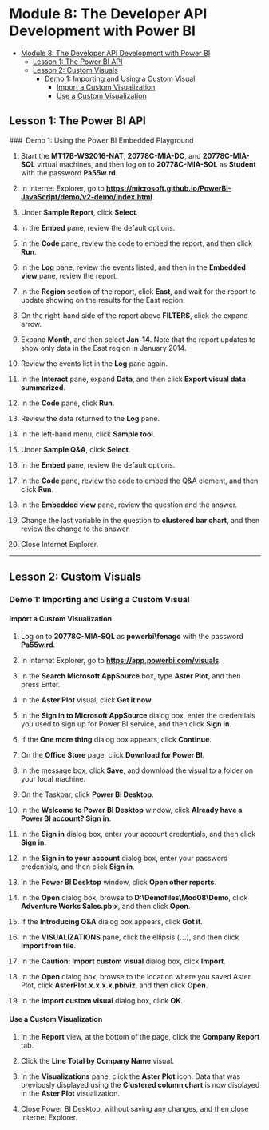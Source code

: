 # Module 8: The Developer API Development with Power BI

- [Module 8: The Developer API Development with Power BI](#module-8-the-developer-api-development-with-power-bi)
  - [Lesson 1: The Power BI API](#lesson-1-the-power-bi-api)
  - [Lesson 2: Custom Visuals](#lesson-2-custom-visuals)
    - [Demo 1: Importing and Using a Custom Visual](#demo-1-importing-and-using-a-custom-visual)
      - [Import a Custom Visualization](#import-a-custom-visualization)
      - [Use a Custom Visualization](#use-a-custom-visualization)


## Lesson 1: The Power BI API 

### Demo 1: Using the Power BI Embedded Playground

1. Start the **MT17B-WS2016-NAT**, **20778C-MIA-DC**, and **20778C-MIA-SQL** virtual machines, and then log on to **20778C-MIA-SQL** as **Student** with the password **Pa55w.rd**.

2. In Internet Explorer, go to **https://microsoft.github.io/PowerBI-JavaScript/demo/v2-demo/index.html**.

3. Under **Sample Report**, click **Select**.

4. In the **Embed** pane, review the default options.

5. In the **Code** pane, review the code to embed the report, and then click **Run**.

6. In the **Log** pane, review the events listed, and then in the **Embedded view** pane, review the report.

7. In the **Region** section of the report, click **East**, and wait for the report to update showing on the results for the East region.

8. On the right-hand side of the report above **FILTERS**, click the expand arrow.

9. Expand **Month**, and then select **Jan-14**. Note that the report updates to show only data in the East region in January 2014.

10. Review the events list in the **Log** pane again.

11. In the **Interact** pane, expand **Data**, and then click **Export visual data summarized**.

12. In the **Code** pane, click **Run**.

13. Review the data returned to the **Log** pane.

14. In the left-hand menu, click **Sample tool**.

15. Under **Sample Q&A**, click **Select**.

16. In the **Embed** pane, review the default options.

17. In the **Code** pane, review the code to embed the Q&A element, and then click **Run**.

18. In the **Embedded view** pane, review the question and the answer.

19. Change the last variable in the question to **clustered bar chart**, and then review the change to the answer.

20. Close Internet Explorer.

---

## Lesson 2: Custom Visuals

### Demo 1: Importing and Using a Custom Visual

#### Import a Custom Visualization

1. Log on to **20778C-MIA-SQL** as **powerbi\\fenago** with the password **Pa55w.rd**.

2. In Internet Explorer, go to **https://app.powerbi.com/visuals**.

3. In the **Search Microsoft AppSource** box, type **Aster Plot**, and then press Enter.

4. In the **Aster Plot** visual, click **Get it now**.

5. In the **Sign in to Microsoft AppSource** dialog box, enter the credentials you used to sign up for Power BI service, and then click **Sign in**.

6. If the **One more thing** dialog box appears, click **Continue**.

7. On the **Office Store** page, click **Download for Power BI**.

8. In the message box, click **Save**, and download the visual to a folder on your local machine.

9. On the Taskbar, click **Power BI Desktop**.

10. In the **Welcome to** **Power BI Desktop** window, click **Already have a Power BI account? Sign in**.

11. In the **Sign in** dialog box, enter your account credentials, and then click **Sign in**.

12. In the **Sign in to your account** dialog box, enter your password credentials, and then click **Sign in**.

13. In the **Power BI Desktop** window, click **Open other reports**.

14. In the **Open** dialog box, browse to **D:\\Demofiles\\Mod08\\Demo**, click **Adventure Works Sales.pbix**, and then click **Open**.

15. If the **Introducing Q&A** dialog box appears, click **Got it**.

16. In the **VISUALIZATIONS** pane, click the ellipsis (**...**), and then click **Import from file**.

17. In the **Caution: Import custom visual** dialog box, click **Import**.

18. In the **Open** dialog box, browse to the location where you saved Aster Plot, click **AsterPlot.x.x.x.x.pbiviz**, and then click **Open**.

19. In the **Import custom visual** dialog box, click **OK**.

#### Use a Custom Visualization

1. In the **Report** view, at the bottom of the page, click the **Company Report** tab.

2. Click the **Line Total by Company Name** visual.

3. In the **Visualizations** pane, click the **Aster Plot** icon. Data that was previously displayed using the **Clustered column chart** is now displayed in the **Aster Plot** visualization.

4. Close Power BI Desktop, without saving any changes, and then close Internet Explorer.
